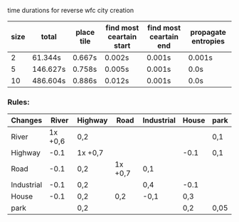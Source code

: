 
time durations for reverse wfc city creation

| size | total    | place tile | find most ceartain start | find most ceartain end | propagate entropies |
| ---- | -------- | ---------- | ------------------------ | ---------------------- | ------------------- |
| 2    | 61.344s  | 0.667s     | 0.002s                   | 0.001s                 | 0.001s              |
| 5    | 146.627s | 0.758s     | 0.005s                   | 0.001s                 | 0.0s                |
| 10   | 486.604s | 0.886s     | 0.012s                   | 0.001s                 | 0.0s                |
### Rules:

| Changes    | River   | Highway | Road    | Industrial | House | park |
| ---------- | ------- | ------- | ------- | ---------- | ----- | ---- |
| River      | 1x +0,6 | 0,2     |         |            |       | 0,1  |
| Highway    | -0.1    | 1x +0,7 |         |            | -0.1  | 0,1  |
| Road       | -0.1    | 0,2     | 1x +0,7 | 0,1        |       |      |
| Industrial | -0.1    | 0,2     |         | 0,4        | -0.1  |      |
| House      | -0.1    | 0,2     | 0,2     | -0,1       | 0,3   |      |
| park       |         | 0,2     |         |            | 0,2   | 0,05 |
